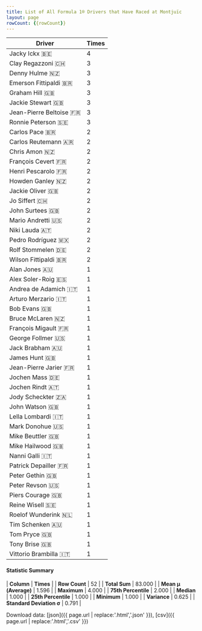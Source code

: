 ```yaml
---
title: List of All Formula 1® Drivers that Have Raced at Montjuïc
layout: page
rowCount: {{rowCount}}
---
```


| Driver | Times |
|--|--|
| Jacky Ickx 🇧🇪 | 4 |
| Clay Regazzoni 🇨🇭 | 3 |
| Denny Hulme 🇳🇿 | 3 |
| Emerson Fittipaldi 🇧🇷 | 3 |
| Graham Hill 🇬🇧 | 3 |
| Jackie Stewart 🇬🇧 | 3 |
| Jean-Pierre Beltoise 🇫🇷 | 3 |
| Ronnie Peterson 🇸🇪 | 3 |
| Carlos Pace 🇧🇷 | 2 |
| Carlos Reutemann 🇦🇷 | 2 |
| Chris Amon 🇳🇿 | 2 |
| François Cevert 🇫🇷 | 2 |
| Henri Pescarolo 🇫🇷 | 2 |
| Howden Ganley 🇳🇿 | 2 |
| Jackie Oliver 🇬🇧 | 2 |
| Jo Siffert 🇨🇭 | 2 |
| John Surtees 🇬🇧 | 2 |
| Mario Andretti 🇺🇸 | 2 |
| Niki Lauda 🇦🇹 | 2 |
| Pedro Rodríguez 🇲🇽 | 2 |
| Rolf Stommelen 🇩🇪 | 2 |
| Wilson Fittipaldi 🇧🇷 | 2 |
| Alan Jones 🇦🇺 | 1 |
| Alex Soler-Roig 🇪🇸 | 1 |
| Andrea de Adamich 🇮🇹 | 1 |
| Arturo Merzario 🇮🇹 | 1 |
| Bob Evans 🇬🇧 | 1 |
| Bruce McLaren 🇳🇿 | 1 |
| François Migault 🇫🇷 | 1 |
| George Follmer 🇺🇸 | 1 |
| Jack Brabham 🇦🇺 | 1 |
| James Hunt 🇬🇧 | 1 |
| Jean-Pierre Jarier 🇫🇷 | 1 |
| Jochen Mass 🇩🇪 | 1 |
| Jochen Rindt 🇦🇹 | 1 |
| Jody Scheckter 🇿🇦 | 1 |
| John Watson 🇬🇧 | 1 |
| Lella Lombardi 🇮🇹 | 1 |
| Mark Donohue 🇺🇸 | 1 |
| Mike Beuttler 🇬🇧 | 1 |
| Mike Hailwood 🇬🇧 | 1 |
| Nanni Galli 🇮🇹 | 1 |
| Patrick Depailler 🇫🇷 | 1 |
| Peter Gethin 🇬🇧 | 1 |
| Peter Revson 🇺🇸 | 1 |
| Piers Courage 🇬🇧 | 1 |
| Reine Wisell 🇸🇪 | 1 |
| Roelof Wunderink 🇳🇱 | 1 |
| Tim Schenken 🇦🇺 | 1 |
| Tom Pryce 🇬🇧 | 1 |
| Tony Brise 🇬🇧 | 1 |
| Vittorio Brambilla 🇮🇹 | 1 |

#### Statistic Summary

| **Column** | **Times** |
| **Row Count** | 52 |
| **Total Sum** | 83.000 |
| **Mean μ (Average)** | 1.596 |
| **Maximum** | 4.000 |
| **75th Percentile** | 2.000 |
| **Median** | 1.000 |
| **25th Percentile** | 1.000 |
| **Minimum** | 1.000 |
| **Variance** | 0.625 |
| **Standard Deviation σ** | 0.791 |

Download data: [json]({{ page.url | replace:'.html','.json' }}), [csv]({{ page.url | replace:'.html','.csv' }})

